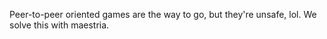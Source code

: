 Peer-to-peer oriented games are the way to go, but they're unsafe, lol. We solve this with maestria.